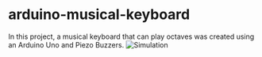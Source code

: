 # arduino-musical-keyboard
In this project, a musical keyboard that can play octaves was created using an Arduino Uno and Piezo Buzzers.
![Simulation](https://user-images.githubusercontent.com/69711711/127322578-626935b2-eb4e-4f97-b61f-3554823c74c0.png)

